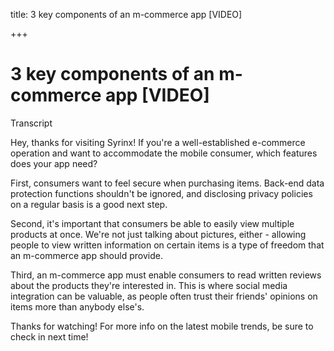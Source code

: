 title: 3 key components of an m-commerce app [VIDEO]

+++

# 3 key components of an m-commerce app [VIDEO]

Transcript 

Hey, thanks for visiting Syrinx! If you're a well-established e-commerce operation and want to accommodate the mobile consumer, which features does your app need?  

First, consumers want to feel secure when purchasing items. Back-end data protection functions shouldn't be ignored, and disclosing privacy policies on a regular basis is a good next step.  

Second, it's important that consumers be able to easily view multiple products at once. We're not just talking about pictures, either - allowing people to view written information on certain items is a type of freedom that an m-commerce app should provide.  

Third, an m-commerce app must enable consumers to read written reviews about the products they're interested in. This is where social media integration can be valuable, as people often trust their friends' opinions on items more than anybody else's.  

Thanks for watching! For more info on the latest mobile trends, be sure to check in next time!

